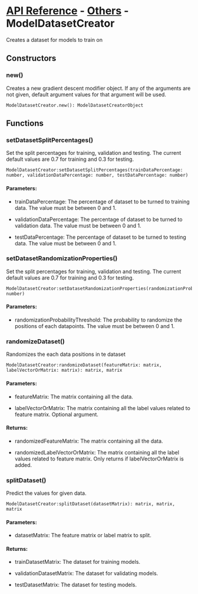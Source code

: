 # [API Reference](../../API.md) - [Others](../Others.md) - ModelDatasetCreator

Creates a dataset for models to train on

## Constructors

### new()

Creates a new gradient descent modifier object. If any of the arguments are not given, default argument values for that argument will be used.

```
ModelDatasetCreator.new(): ModelDatasetCreatorObject
```

## Functions

### setDatasetSplitPercentages()

Set the split percentages for training, validation and testing. The current default values are 0.7 for training and 0.3 for testing.

```
ModelDatasetCreator:setDatasetSplitPercentages(trainDataPercentage: number, validationDataPercentage: number, testDataPercentage: number)
```

#### Parameters:

* trainDataPercentage: The percentage of dataset to be turned to training data. The value must be between 0 and 1.

* validationDataPercentage: The percentage of dataset to be turned to validation data. The value must be between 0 and 1.

* testDataPercentage: The percentage of dataset to be turned to testing data. The value must be between 0 and 1.

### setDatasetRandomizationProperties()

Set the split percentages for training, validation and testing. The current default values are 0.7 for training and 0.3 for testing.

```
ModelDatasetCreator:setDatasetRandomizationProperties(randomizationProbabilityThreshold: number)
```

#### Parameters:

* randomizationProbabilityThreshold: The probability to randomize the positions of each datapoints. The value must be between 0 and 1.

### randomizeDataset()

Randomizes the each data positions in te dataset 

```
ModelDatasetCreator:randomizeDataset(featureMatrix: matrix, labelVectorOrMatrix: matrix): matrix, matrix
```

#### Parameters:

* featureMatrix: The matrix containing all the data.

* labelVectorOrMatrix: The matrix containing all the label values related to feature matrix. Optional argument.

#### Returns:

* randomizedFeatureMatrix: The matrix containing all the data.

* randomizedLabelVectorOrMatrix: The matrix containing all the label values related to feature matrix. Only returns if labelVectorOrMatrix is added.

### splitDataset()

Predict the values for given data.

```
ModelDatasetCreator:splitDataset(datasetMatrix): matrix, matrix, matrix
```

#### Parameters:

* datasetMatrix: The feature matrix or label matrix to split.

#### Returns:

* trainDatasetMatrix: The dataset for training models.

* validationDatasetMatrix: The dataset for validating models.

* testDatasetMatrix: The dataset for testing models.
